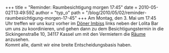 +++
title = "Reminder: Raumbesichtigung morgen 17:45"
date = 2010-05-02T13:49:59Z
author = "typ_o"
path = "/blog/2010/05/02/reminder-raumbesichtigung-morgen-17-45"
+++
Am Montag, den 3. Mai um 17:45 Uhr treffen wir uns kurz vorher im [Döner
Imbiss](http://maps.google.de/maps?q=51.318338,9.49247&num=1&sll=51.318928,9.49601&sspn=0.111645,0.256119&ie=UTF8&ll=51.318337,9.491973&spn=0.001227,0.005493&z=18)
links neben der Lolita Bar um uns zu koordinieren, und gehen dann zu dem
Besichtigungstermin in die Sickingenstraße 10, 34117 Kassel um mit den
Vermietern die
[Räume](http://flipdot.org/wiki/index.php?title=Raumsuche/Sickingenstrasse)
anzusehen.  
Kommt alle, damit wir eine breite Entscheidungsbasis haben.
